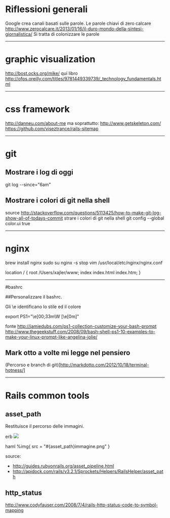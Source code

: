 # Riflessioni generali
Google crea canali basati sulle parole.
Le parole chiavi di zero calcare
http://www.zerocalcare.it/2013/01/16/il-duro-mondo-della-sintesi-giornalistica/
Si tratta di colonizzare le parole

---------------------------------------------------------------------------------------

# graphic visualization
http://bost.ocks.org/mike/
qui libro
http://ofps.oreilly.com/titles/9781449339739/_technology_fundamentals.html

---------------------------------------------------------------------------------------

# css framework
http://danneu.com/about-me
ma soprattutto:
http://www.getskeleton.com/
https://github.com/viseztrance/rails-sitemap

---------------------------------------------------------------------------------------

# git
## Mostrare i log di oggi
git log --since="6am"


## Mostrare i colori di git nella shell
source
http://stackoverflow.com/questions/5113425/how-to-make-git-log-show-all-of-todays-commit
strare i colori di git nella shell
git config --global color.ui true

---

# nginx
brew install nginx
sudo su nginx -s stop
vim /usr/local/etc/nginx/nginx.conf

location / {
  root   /Users/xajler/www;
  index  index.html index.htm;
}

--------------------------------------------------------------------------------------

#bashrc

##Personalizzare il bashrc.

Gli \e identificano lo stile ed il colore

export PS1="\e[00;33m\W \[\e[0m\]"

fonte
http://jamiedubs.com/ps1-collection-customize-your-bash-prompt
http://www.thegeekstuff.com/2008/09/bash-shell-ps1-10-examples-to-make-your-linux-prompt-like-angelina-jolie/

## Mark otto a volte mi legge nel pensiero

(Percorso e branch di git)[http://markdotto.com/2012/10/18/terminal-hotness/]

------------------------------------------------------------------------------------

# Rails common tools

## asset_path

Restituisce il percorso delle immagini.

erb
<img src="<%= asset_path %>immagine.png">

haml
%img{ src = "#{asset_path}immagine.png" }


source:
* http://guides.rubyonrails.org/asset_pipeline.html
* http://apidock.com/rails/v3.2.1/Sprockets/Helpers/RailsHelper/asset_path

## http_status
http://www.codyfauser.com/2008/7/4/rails-http-status-code-to-symbol-mapping
